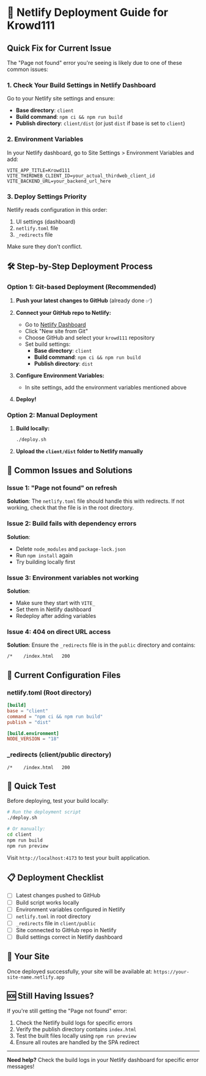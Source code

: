 # 🚀 Netlify Deployment Guide for Krowd111

## Quick Fix for Current Issue

The "Page not found" error you're seeing is likely due to one of these common issues:

### 1. **Check Your Build Settings in Netlify Dashboard**

Go to your Netlify site settings and ensure:

- **Base directory**: `client`
- **Build command**: `npm ci && npm run build`
- **Publish directory**: `client/dist` (or just `dist` if base is set to `client`)

### 2. **Environment Variables**

In your Netlify dashboard, go to Site Settings > Environment Variables and add:

```
VITE_APP_TITLE=Krowd111
VITE_THIRDWEB_CLIENT_ID=your_actual_thirdweb_client_id
VITE_BACKEND_URL=your_backend_url_here
```

### 3. **Deploy Settings Priority**

Netlify reads configuration in this order:
1. UI settings (dashboard)
2. `netlify.toml` file
3. `_redirects` file

Make sure they don't conflict.

## 🛠️ Step-by-Step Deployment Process

### Option 1: Git-based Deployment (Recommended)

1. **Push your latest changes to GitHub** (already done ✅)

2. **Connect your GitHub repo to Netlify:**
   - Go to [Netlify Dashboard](https://app.netlify.com/)
   - Click "New site from Git"
   - Choose GitHub and select your `krowd111` repository
   - Set build settings:
     - **Base directory**: `client`
     - **Build command**: `npm ci && npm run build`
     - **Publish directory**: `dist`

3. **Configure Environment Variables:**
   - In site settings, add the environment variables mentioned above

4. **Deploy!**

### Option 2: Manual Deployment

1. **Build locally:**
   ```bash
   ./deploy.sh
   ```

2. **Upload the `client/dist` folder to Netlify manually**

## 🐛 Common Issues and Solutions

### Issue 1: "Page not found" on refresh
**Solution**: The `netlify.toml` file should handle this with redirects. If not working, check that the file is in the root directory.

### Issue 2: Build fails with dependency errors
**Solution**: 
- Delete `node_modules` and `package-lock.json`
- Run `npm install` again
- Try building locally first

### Issue 3: Environment variables not working
**Solution**: 
- Make sure they start with `VITE_`
- Set them in Netlify dashboard
- Redeploy after adding variables

### Issue 4: 404 on direct URL access
**Solution**: Ensure the `_redirects` file is in the `public` directory and contains:
```
/*    /index.html   200
```

## 🔧 Current Configuration Files

### netlify.toml (Root directory)
```toml
[build]
base = "client"
command = "npm ci && npm run build"
publish = "dist"

[build.environment]
NODE_VERSION = "18"
```

### _redirects (client/public directory)
```
/*    /index.html   200
```

## 🚀 Quick Test

Before deploying, test your build locally:

```bash
# Run the deployment script
./deploy.sh

# Or manually:
cd client
npm run build
npm run preview
```

Visit `http://localhost:4173` to test your built application.

## 📋 Deployment Checklist

- [ ] Latest changes pushed to GitHub
- [ ] Build script works locally
- [ ] Environment variables configured in Netlify
- [ ] `netlify.toml` in root directory
- [ ] `_redirects` file in `client/public`
- [ ] Site connected to GitHub repo in Netlify
- [ ] Build settings correct in Netlify dashboard

## 🔗 Your Site

Once deployed successfully, your site will be available at:
`https://your-site-name.netlify.app`

## 🆘 Still Having Issues?

If you're still getting the "Page not found" error:

1. Check the Netlify build logs for specific errors
2. Verify the publish directory contains `index.html`
3. Test the built files locally using `npm run preview`
4. Ensure all routes are handled by the SPA redirect

---

**Need help?** Check the build logs in your Netlify dashboard for specific error messages!